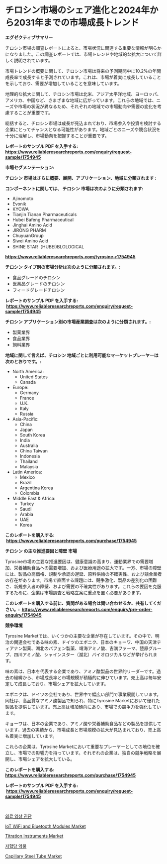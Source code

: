 <p><h1>チロシン市場のシェア進化と2024年から2031年までの市場成長トレンド</h1></p><p><strong>エグゼクティブサマリー</strong></p>
<p><p>チロシン市場の調査レポートによると、市場状況に関連する重要な情報が明らかになりました。この調査レポートでは、市場トレンドや地域的な拡大について詳しく説明されています。</p><p>市場トレンドの概要に関して、チロシン市場は将来の予測期間中に10.2%の年間成長率で成長すると予測されています。これは、市場が着実に成長していることを示しており、需要が増加していることを意味しています。</p><p>地理的な拡大に関して、チロシン市場は北米、アジア太平洋地域、ヨーロッパ、アメリカ、中国など、さまざまな地域に広がっています。これらの地域では、ニーズや市場の状況が異なるため、それぞれの地域での市場動向や需要の変化を考慮することが重要です。</p><p>総括すると、チロシン市場は成長が見込まれており、市場参入や投資を検討する企業にとってチャンスとなる可能性があります。地域ごとのニーズや競合状況を十分に理解し、市場動向を把握することが重要です。</p></p>
<p><strong>レポートのサンプル PDF を入手する: <a href="https://www.reliableresearchreports.com/enquiry/request-sample/1754945">https://www.reliableresearchreports.com/enquiry/request-sample/1754945</a></strong></p>
<p><strong>市場セグメンテーション:</strong></p>
<p><strong> チロシン 市場はさらに概要、展開、アプリケーション、地域に分類されます :</strong></p>
<p><strong>コンポーネントに関しては、 チロシン 市場は次のように分類されます: &nbsp;</strong></p>
<p><ul><li>Ajinomoto</li><li>Evonik</li><li>KYOWA</li><li>Tianjin Tianan Pharmaceuticals</li><li>Hubei Bafeng Pharmaceutical</li><li>Jinghai Amino Acid</li><li>JIRONG PHARM</li><li>ChuyuanGroup</li><li>Siwei Amino Acid</li><li>SHINE STAR（HUBEI)BLOLOGICAL</li></ul></p>
<p><strong><a href="https://www.reliableresearchreports.com/tyrosine-r1754945">https://www.reliableresearchreports.com/tyrosine-r1754945</a></strong></p>
<p><strong> チロシン タイプ別の市場分析は次のように分類されます。:</strong></p>
<p><ul><li>食品グレードのチロシン</li><li>医薬品グレードのチロシン</li><li>フィードグレードチロシン</li></ul></p>
<p><strong>レポートのサンプル PDF を入手する: &nbsp;<a href="https://www.reliableresearchreports.com/enquiry/request-sample/1754945">https://www.reliableresearchreports.com/enquiry/request-sample/1754945</a></strong></p>
<p><strong> チロシン アプリケーション別の市場産業調査は次のように分類されます。:</strong></p>
<p><ul><li>製薬業界</li><li>食品業界</li><li>飼料業界</li></ul></p>
<p><strong>地域に関して言えば、チロシン 地域ごとに利用可能なマーケットプレーヤーは次のとおりです。:</strong></p>
<p><ul>
    <li>
        North America:
        <ul>
            <li>United States</li>
            <li>Canada</li>
        </ul>
    </li>
    <li>
        Europe:
        <ul>
            <li>Germany</li>
            <li>France</li>
            <li>U.K.</li>
            <li>Italy</li>
            <li>Russia</li>
        </ul>
    </li>
    <li>
        Asia-Pacific:
        <ul>
            <li>China</li>
            <li>Japan</li>
            <li>South Korea</li>
            <li>India</li>
            <li>Australia</li>
            <li>China Taiwan</li>
            <li>Indonesia</li>
            <li>Thailand</li>
            <li>Malaysia</li>
        </ul>
    </li>
    <li>
        Latin America:
        <ul>
            <li>Mexico</li>
            <li>Brazil</li>
            <li>Argentina Korea</li>
            <li>Colombia</li>
        </ul>
    </li>
    <li>
        Middle East & Africa:
        <ul>
            <li>Turkey</li>
            <li>Saudi</li>
            <li>Arabia</li>
            <li>UAE</li>
            <li>Korea</li>
        </ul>
    </li>
    </ul></p>
<p><strong>このレポートを購入する: &nbsp;<a href="https://www.reliableresearchreports.com/purchase/1754945">https://www.reliableresearchreports.com/purchase/1754945</a></strong></p>
<p><strong>チロシン の主な推進要因と障壁 市場</strong></p>
<p><p>Tyrosine市場の主要な推進要因は、健康意識の高まり、運動業界での需要増加、栄養補助食品への需要増加、および医療用途の拡大です。一方、市場の障壁には、製品の高価格、規制や承認の遅延、原料供給の不確実性、および競合業者の存在があります。市場で直面する課題には、競争激化、製品の差別化の困難さ、新規参入者の障壁、および需要の不確実性があります。これらの要因を克服するために、企業は市場調査と戦略立案に重点を置く必要があります。</p></p>
<p><strong>このレポートを購入する前に、質問がある場合は問い合わせるか、共有してください。:&nbsp; <a href="https://www.reliableresearchreports.com/enquiry/pre-order-enquiry/1754945">https://www.reliableresearchreports.com/enquiry/pre-order-enquiry/1754945</a></strong></p>
<p><strong>競争環境</strong></p>
<p><p>Tyrosine Marketでは、いくつかの主要な企業が存在しています。その中で、明治の関連会社である味の素、ドイツのエボニク、日本のキョーワ、中国の天津ティアナン製薬、湖北のバフェン製薬、靖海アミノ酸、吉満ファーマ、楚原グループ、四川アミノ酸、シャインスター（湖北）バイオロジカルなどが挙げられます。</p><p>味の素は、日本を代表する企業であり、アミノ酸製品の世界的リーダーです。過去の経緯から、市場成長率と市場規模が積極的に伸びています。売上高は毎年安定して成長しており、市場シェアを拡大しています。</p><p>エボニクは、ドイツの会社であり、世界中で幅広い部門で事業展開しています。同社は、高品質なアミノ酸製品で知られ、特にTyrosine Marketにおいて優れた製品を提供しています。売上高は増加傾向にあり、市場での競争力を強化しています。</p><p>キョーワは、日本の企業であり、アミノ酸や栄養補助食品などの製品を提供しています。過去の実績から、市場成長と市場規模の拡大が見込まれており、売上高も着実に増加しています。</p><p>これらの企業は、Tyrosine Marketにおいて重要なプレーヤーとしての地位を確立し、市場での影響力を持っています。それぞれの企業は、独自の競争戦略を展開し、市場シェアを拡大している。</p></p>
<p><strong>このレポートを購入する: &nbsp; <a href="https://www.reliableresearchreports.com/purchase/1754945">https://www.reliableresearchreports.com/purchase/1754945</a></strong></p>
<p><strong>レポートのサンプル PDF を入手する: &nbsp;<a href="https://www.reliableresearchreports.com/enquiry/request-sample/1754945">https://www.reliableresearchreports.com/enquiry/request-sample/1754945</a></strong><strong></strong></p>
<p>&nbsp;</p>
<p><p><a href="https://medium.com/@cheddar67856/%EC%9D%98%EB%A3%8C-%EC%98%81%EC%83%81-%EC%A7%84%EB%8B%A8-%EC%8B%9C%EC%9E%A5-%EC%A1%B0%EC%82%AC-%EB%B3%B4%EA%B3%A0%EC%84%9C-%EA%B7%B8-%EC%97%AD%EC%82%AC-%EB%B0%8F-2024%EB%85%84%EB%B6%80%ED%84%B0-2031%EB%85%84%EA%B9%8C%EC%A7%80%EC%9D%98-%EC%98%88%EC%B8%A1-b26c8419c70e">의료 영상 진단</a></p><p><a href="https://www.linkedin.com/pulse/iot-wifi-bluetooth-modules-market-research-report-its-history-zvc8e?trackingId=GjSOwIihDjXfcqUqbi9TsQ%3D%3D">IoT WiFi and Bluetooth Modules Market</a></p><p><a href="https://github.com/JameTravis/Market-Research-Report-List-4/blob/main/titration-instruments-market.md">Titration Instruments Market</a></p><p><a href="https://github.com/laholand/Market-Research-Report-List-3/blob/main/766981827670.md">저혈당 약물</a></p><p><a href="https://www.linkedin.com/pulse/capillary-steel-tube-market-size-examines-its-scope-primary-jnuue?trackingId=eRiucv0YtiLiBYiRxc0CsA%3D%3D">Capillary Steel Tube Market</a></p></p>